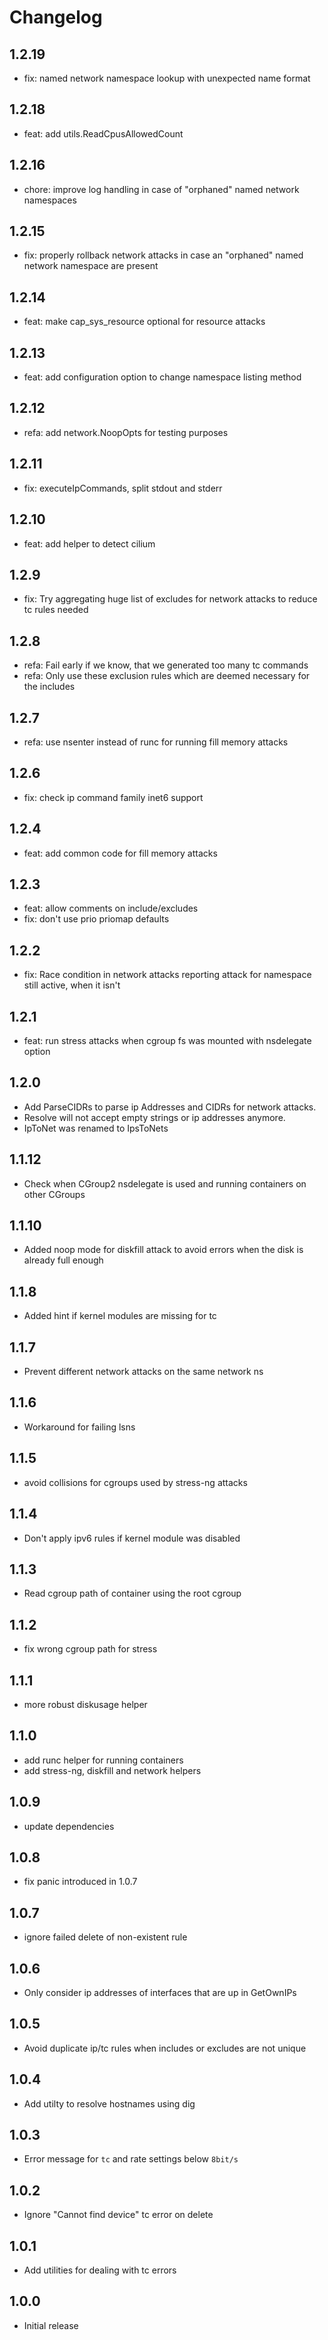 # Changelog

## 1.2.19

- fix: named network namespace lookup with unexpected name format

## 1.2.18

- feat: add utils.ReadCpusAllowedCount

## 1.2.16

- chore: improve log handling in case of "orphaned" named network namespaces

## 1.2.15

- fix: properly rollback network attacks in case an "orphaned" named network namespace are present

## 1.2.14

- feat: make cap_sys_resource optional for resource attacks

## 1.2.13

- feat: add configuration option to change namespace listing method

## 1.2.12

- refa: add network.NoopOpts for testing purposes

## 1.2.11

- fix: executeIpCommands, split stdout and stderr

## 1.2.10

- feat: add helper to detect cilium

## 1.2.9

- fix: Try aggregating huge list of excludes for network attacks to reduce tc rules needed

## 1.2.8

- refa: Fail early if we know, that we generated too many tc commands
- refa: Only use these exclusion rules which are deemed necessary for the includes

## 1.2.7

- refa: use nsenter instead of runc for running fill memory attacks

## 1.2.6

- fix: check ip command family inet6 support

## 1.2.4

- feat: add common code for fill memory attacks

## 1.2.3

- feat: allow comments on include/excludes
- fix: don't use prio priomap defaults

## 1.2.2

- fix: Race condition in network attacks reporting attack for namespace still active, when it isn't 

## 1.2.1

- feat: run stress attacks when cgroup fs was mounted with nsdelegate option

## 1.2.0

- Add ParseCIDRs to parse ip Addresses and CIDRs for network attacks.
- Resolve will not accept empty strings or ip addresses anymore.
- IpToNet was renamed to IpsToNets

## 1.1.12

- Check when CGroup2 nsdelegate is used and running containers on other CGroups

## 1.1.10

- Added noop mode for diskfill attack to avoid errors when the disk is already full enough

## 1.1.8

- Added hint if kernel modules are missing for tc

## 1.1.7

- Prevent different network attacks on the same network ns

## 1.1.6

- Workaround for failing lsns

## 1.1.5

- avoid collisions for cgroups used by stress-ng attacks

## 1.1.4

- Don't apply ipv6 rules if kernel module was disabled

## 1.1.3

- Read cgroup path of container using the root cgroup

## 1.1.2

- fix wrong cgroup path for stress

## 1.1.1

- more robust diskusage helper

## 1.1.0

- add runc helper for running containers
- add stress-ng, diskfill and network helpers

## 1.0.9

- update dependencies

## 1.0.8

- fix panic introduced in 1.0.7

## 1.0.7

- ignore failed delete of non-existent rule

## 1.0.6

- Only consider ip addresses of interfaces that are up in GetOwnIPs

## 1.0.5

- Avoid duplicate ip/tc rules when includes or excludes are not unique

## 1.0.4

- Add utilty to resolve hostnames using dig

## 1.0.3

- Error message for `tc` and rate settings below `8bit/s` 

## 1.0.2

- Ignore "Cannot find device" tc error on delete

## 1.0.1

- Add utilities for dealing with tc errors

## 1.0.0

- Initial release

